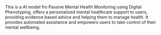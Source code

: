 This is a AI model fro Passive Mental Health Monitoring using Digital Phenotyping, offers a personalized mental healthcare support to users, providing evidence based advice and helping them to manage health. It provides automated assistance and empowers users to take control of their mental wellbeing.
